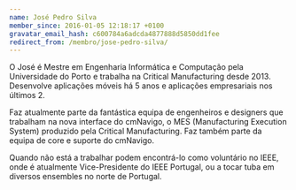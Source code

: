 ```yaml
---
name: José Pedro Silva
member_since: 2016-01-05 12:18:17 +0100
gravatar_email_hash: c600784a6adcda4877888d5850dd1fee
redirect_from: /membro/jose-pedro-silva/
---
```

O José é Mestre em Engenharia Informática e Computação pela Universidade do Porto e trabalha na Critical Manufacturing desde 2013. Desenvolve aplicações móveis há 5 anos e aplicações empresariais nos últimos 2.

Faz atualmente parte da fantástica equipa de engenheiros e designers que trabalham na nova interface do cmNavigo, o MES (Manufacturing Execution System) produzido pela Critical Manufacturing. Faz também parte da equipa de core e suporte do cmNavigo.

Quando não está a trabalhar podem encontrá-lo como voluntário no IEEE, onde é atualmente Vice-Presidente do IEEE Portugal, ou a tocar tuba em diversos ensembles no norte de Portugal.
